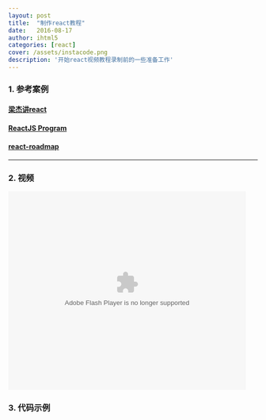 ```yaml
---
layout: post
title:  "制作react教程"
date:   2016-08-17
author: ihtml5
categories: [react]
cover: /assets/instacode.png
description: '开始react视频教程录制前的一些准备工作'
---
```


### 1. 参考案例

#### **[梁杰讲react](http://www.jikexueyuan.com/course/reactjs/)**

#### **[ReactJS Program](http://www.reactjsprogram.com/#courses)**

#### **[react-roadmap](https://github.com/topreact/react-roadmap)**

***

### 2. 视频

<embed src='http://player.youku.com/player.php/sid/XMTMyOTcyNTY0NA==/v.swf' allowFullScreen='true' quality='high' width='480' height='400' align='middle' allowScriptAccess='always' type='application/x-shockwave-flash'>

### 3. 代码示例

<script  src="http://jsfiddle.net/yyx990803/okv0rgrk/embed/"></script>

